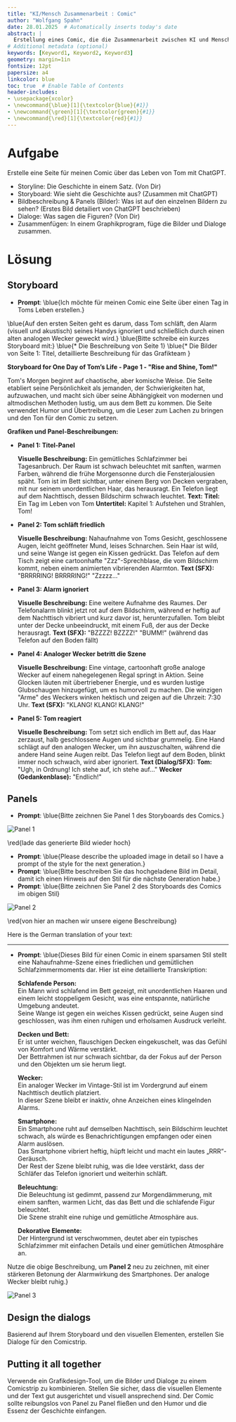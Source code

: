 ```yaml
---
title: "KI/Mensch Zusammenarbeit : Comic"
author: "Wolfgang Spahn"
date: 28.01.2025  # Automatically inserts today's date
abstract: |
  Erstellung eines Comic, die die Zusammenarbeit zwischen KI und Mensch demonstriert.
# Additional metadata (optional)
keywords: [Keyword1, Keyword2, Keyword3]
geometry: margin=1in
fontsize: 12pt
papersize: a4
linkcolor: blue
toc: true  # Enable Table of Contents
header-includes:
- \usepackage{xcolor}
- \newcommand{\blue}[1]{\textcolor{blue}{#1}}
- \newcommand{\green}[1]{\textcolor{green}{#1}}
- \newcommand{\red}[1]{\textcolor{red}{#1}}
---
```


# Aufgabe

Erstelle eine Seite für meinen Comic über das Leben von Tom mit ChatGPT.

- Storyline: Die Geschichte in einem Satz. (Von Dir)
- Storyboard: Wie sieht die Geschichte aus? (Zusammen mit ChatGPT)
- Bildbeschreibung & Panels (Bilder): Was ist auf den einzelnen Bildern zu sehen? (Erstes Bild detailiert von ChatGPT beschrieben)
- Dialoge: Was sagen die Figuren? (Von Dir)
- Zusammenfügen: In einem Graphikprogram, füge die Bilder und Dialoge zusammen.

# Lösung

## Storyboard

- **Prompt**: \blue{Ich möchte für meinen Comic eine Seite über einen Tag in Toms Leben erstellen.}

\blue{Auf den ersten Seiten geht es darum, dass Tom schläft, den Alarm (visuell und akustisch) seines Handys ignoriert und schließlich durch einen alten analogen Wecker geweckt wird.}
\blue{Bitte schreibe ein kurzes Storyboard mit:}
\blue{* Die Beschreibung von Seite 1}
\blue{* Die Bilder von Seite 1: Titel, detaillierte Beschreibung für das Grafikteam }

**Storyboard for One Day of Tom’s Life - Page 1 - "Rise and Shine, Tom!"**

Tom's Morgen beginnt auf chaotische, aber komische Weise. Die Seite etabliert seine Persönlichkeit als jemanden, der Schwierigkeiten hat, aufzuwachen, und macht sich über seine Abhängigkeit von modernen und altmodischen Methoden lustig, um aus dem Bett zu kommen. Die Seite verwendet Humor und Übertreibung, um die Leser zum Lachen zu bringen und den Ton für den Comic zu setzen.

**Grafiken und Panel-Beschreibungen:**

- **Panel 1: Titel-Panel**

    **Visuelle Beschreibung:**
        Ein gemütliches Schlafzimmer bei Tagesanbruch. Der Raum ist schwach beleuchtet mit sanften, warmen Farben, während die frühe Morgensonne durch die Fensterjalousien späht.
        Tom ist im Bett sichtbar, unter einem Berg von Decken vergraben, mit nur seinem unordentlichen Haar, das herausragt.
        Ein Telefon liegt auf dem Nachttisch, dessen Bildschirm schwach leuchtet.
    **Text:**
        **Titel:** Ein Tag im Leben von Tom
        **Untertitel:** Kapitel 1: Aufstehen und Strahlen, Tom!

- **Panel 2: Tom schläft friedlich**

    **Visuelle Beschreibung:**
        Nahaufnahme von Toms Gesicht, geschlossene Augen, leicht geöffneter Mund, leises Schnarchen. Sein Haar ist wild, und seine Wange ist gegen ein Kissen gedrückt.
        Das Telefon auf dem Tisch zeigt eine cartoonhafte "Zzz"-Sprechblase, die vom Bildschirm kommt, neben einem animierten vibrierenden Alarmton.
    **Text (SFX):**
        "BRRRRING! BRRRRING!"
        "Zzzzz..."

- **Panel 3: Alarm ignoriert**

    **Visuelle Beschreibung:**
        Eine weitere Aufnahme des Raumes. Der Telefonalarm blinkt jetzt rot auf dem Bildschirm, während er heftig auf dem Nachttisch vibriert und kurz davor ist, herunterzufallen.
        Tom bleibt unter der Decke unbeeindruckt, mit einem Fuß, der aus der Decke herausragt.
    **Text (SFX):**
        "BZZZZ! BZZZZ!"
        "BUMM!" (während das Telefon auf den Boden fällt)

- **Panel 4: Analoger Wecker betritt die Szene**

    **Visuelle Beschreibung:**
        Eine vintage, cartoonhaft große analoge Wecker auf einem nahegelegenen Regal springt in Aktion. Seine Glocken läuten mit übertriebener Energie, und es wurden lustige Glubschaugen hinzugefügt, um es humorvoll zu machen.
        Die winzigen "Arme" des Weckers winken hektisch und zeigen auf die Uhrzeit: 7:30 Uhr.
    **Text (SFX):**
        "KLANG! KLANG! KLANG!"

- **Panel 5: Tom reagiert**

    **Visuelle Beschreibung:**
        Tom setzt sich endlich im Bett auf, das Haar zerzaust, halb geschlossene Augen und sichtbar grummelig. Eine Hand schlägt auf den analogen Wecker, um ihn auszuschalten, während die andere Hand seine Augen reibt.
        Das Telefon liegt auf dem Boden, blinkt immer noch schwach, wird aber ignoriert.
    **Text (Dialog/SFX):**
        **Tom:** "Ugh, in Ordnung! Ich stehe auf, ich stehe auf..."
        **Wecker (Gedankenblase):** "Endlich!"


## Panels

- **Prompt**: \blue{Bitte zeichnen Sie Panel 1 des Storyboards des Comics.}

![Panel 1](images/Toms_wakeup_panel1.png)

\red{lade das generierte Bild wieder hoch}

- **Prompt**: \blue{Please describe the uploaded image in detail so I have a prompt of the style for the next generation.}
- **Prompt**: \blue{Bitte beschreiben Sie das hochgeladene Bild im Detail, damit ich einen Hinweis auf den Stil für die nächste Generation habe.}
- **Prompt**: \blue{Bitte zeichnen Sie Panel 2 des Storyboards des Comics im obigen Stil}

![Panel 2](images/Toms_wakeup_panel2.png)

\red{von hier an machen wir unsere eigene Beschreibung}

Here is the German translation of your text:

---

- **Prompt**: \blue{Dieses Bild für einen Comic in einem sparsamen Stil stellt eine Nahaufnahme-Szene eines friedlichen und gemütlichen Schlafzimmermoments dar. Hier ist eine detaillierte Transkription:

    **Schlafende Person:**  
        Ein Mann wird schlafend im Bett gezeigt, mit unordentlichen Haaren und einem leicht stoppeligem Gesicht, was eine entspannte, natürliche Umgebung andeutet.  
        Seine Wange ist gegen ein weiches Kissen gedrückt, seine Augen sind geschlossen, was ihm einen ruhigen und erholsamen Ausdruck verleiht.  

    **Decken und Bett:**  
        Er ist unter weichen, flauschigen Decken eingekuschelt, was das Gefühl von Komfort und Wärme verstärkt.  
        Der Bettrahmen ist nur schwach sichtbar, da der Fokus auf der Person und den Objekten um sie herum liegt.  

    **Wecker:**  
        Ein analoger Wecker im Vintage-Stil ist im Vordergrund auf einem Nachttisch deutlich platziert.  
        In dieser Szene bleibt er inaktiv, ohne Anzeichen eines klingelnden Alarms.  

    **Smartphone:**  
        Ein Smartphone ruht auf demselben Nachttisch, sein Bildschirm leuchtet schwach, als würde es Benachrichtigungen empfangen oder einen Alarm auslösen.  
        Das Smartphone vibriert heftig, hüpft leicht und macht ein lautes „RRR“-Geräusch.  
        Der Rest der Szene bleibt ruhig, was die Idee verstärkt, dass der Schläfer das Telefon ignoriert und weiterhin schläft.  

    **Beleuchtung:**  
        Die Beleuchtung ist gedimmt, passend zur Morgendämmerung, mit einem sanften, warmen Licht, das das Bett und die schlafende Figur beleuchtet.  
        Die Szene strahlt eine ruhige und gemütliche Atmosphäre aus.  

    **Dekorative Elemente:**  
        Der Hintergrund ist verschwommen, deutet aber ein typisches Schlafzimmer mit einfachen Details und einer gemütlichen Atmosphäre an.  

Nutze die obige Beschreibung, um **Panel 2** neu zu zeichnen, mit einer stärkeren Betonung der Alarmwirkung des Smartphones. Der analoge Wecker bleibt ruhig.}  

![Panel 3](images/Toms_wakeup_panel3.png)

## Design the dialogs

Basierend auf Ihrem Storyboard und den visuellen Elementen, erstellen Sie Dialoge für den Comicstrip.

## Putting it all together

Verwende ein Grafikdesign-Tool, um die Bilder und Dialoge zu einem Comicstrip zu kombinieren. Stellen Sie sicher, dass die visuellen Elemente und der Text gut ausgerichtet und visuell ansprechend sind. Der Comic sollte reibungslos von Panel zu Panel fließen und den Humor und die Essenz der Geschichte einfangen.





